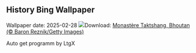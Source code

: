 ## History Bing Wallpaper
Wallpaper date: 2025-02-28
![](https://www.bing.com/th?id=OHR.BhutanMonastery_FR-FR1020195060_UHD.jpg&w=1000)Download: [Monastère Taktshang, Bhoutan (© Baron Reznik/Getty Images)](https://www.bing.com/th?id=OHR.BhutanMonastery_FR-FR1020195060_UHD.jpg)

Auto get programm by LtgX
